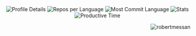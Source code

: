 <!DOCTYPE html>
<html lang="en">
<body>
    <div class="container", align="center">
        <img src="http://github-profile-summary-cards.vercel.app/api/cards/profile-details?username=robertmessan&theme=2077" alt="Profile Details">
        <img src="http://github-profile-summary-cards.vercel.app/api/cards/repos-per-language?username=robertmessan&theme=2077" alt="Repos per Language">
        <img src="http://github-profile-summary-cards.vercel.app/api/cards/most-commit-language?username=robertmessan&theme=2077" alt="Most Commit Language">
        <img src="http://github-profile-summary-cards.vercel.app/api/cards/stats?username=robertmessan&theme=2077" alt="Stats">
        <img src="http://github-profile-summary-cards.vercel.app/api/cards/productive-time?username=robertmessan&theme=2077&utcOffset=8" alt="Productive Time">
        <p><img align="right" src="https://github-readme-stats.vercel.app/api?username=robertmessan&show_icons=true&locale=en" alt="robertmessan" /></p>
    </div>
</body>
</html>
